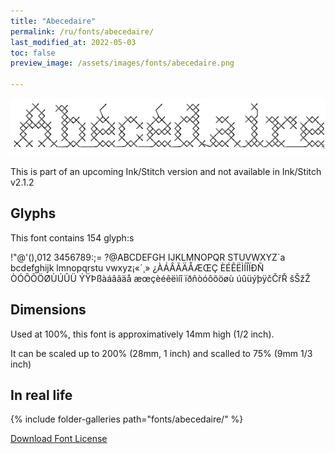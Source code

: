 ```yaml
---
title: "Abecedaire"
permalink: /ru/fonts/abecedaire/
last_modified_at: 2022-05-03
toc: false
preview_image: /assets/images/fonts/abecedaire.png

---
```


![Abecedaire](/assets/images/fonts/abecedaire.png)

This is part of an upcoming Ink/Stitch version and not available in Ink/Stitch v2.1.2

## Glyphs

This font contains  154 glyph:s

	
!"@'(),012
3456789:;=
?@ABCDEFGH
IJKLMNOPQR
STUVWXYZ`a
bcdefghijk
lmnopqrstu
vwxyz¡«´¸»
¿ÀÁÂÃÄÅÆŒÇ
ÈÉÊËÌÍÎÏÐÑ
ÒÓÔÕÖØÙÚÛÜ
ÝŸÞßàáâãäå
æœçèéêëìíî
ïðñòóôõöøù
úûüýþÿčČřŘ
šŠžŽ

## Dimensions

Used at 100%, this font is approximatively 14mm high (1/2 inch). 

It can be scaled up to 200%  (28mm, 1 inch) and scalled to 75% (9mm  1/3 inch)


## In real life

{% include folder-galleries path="fonts/abecedaire/" %}



[Download Font License](https://github.com/inkstitch/inkstitch/tree/main/fonts/abecedaire/LICENSE)
